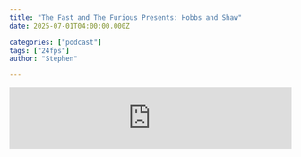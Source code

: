 ```yaml
---
title: "The Fast and The Furious Presents: Hobbs and Shaw"
date: 2025-07-01T04:00:00.000Z

categories: ["podcast"]
tags: ["24fps"]
author: "Stephen"

---
```


<iframe src="https://embed.acast.com/$/67f1bf0e506c6c628c80f97f/685e9ad70904b52e4634c204?" frameBorder="0" width="100%" height="110px" allow="autoplay"></iframe>
